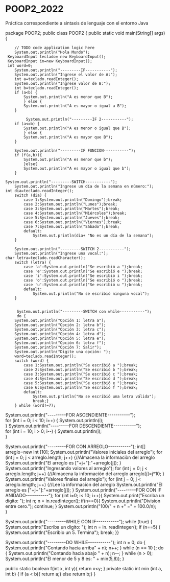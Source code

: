 # POOP2_2022
Práctica correspondiente a sintaxis de lenguaje con el entorno Java


package POOP2;
public class POOP2 {
    public static void main(String[] args) {
        
        // TODO code application logic here
        System.out.println("Hola Mundo");
     KeyboardInput teclado= new KeyboardInput();
     KeyboardInput in=new KeyboardInput();
     int word=0;
        System.out.println("---------IF-----------");
        System.out.println("Ingrese el valor de A:");
        int a=teclado.readInteger();
        System.out.println("Ingrese valor de B:");
        int b=teclado.readInteger();
        if (a<b) {
            System.out.println("A es menor que B");
            } else {
            System.out.println("A es mayor o igual a B");
        }
       
             System.out.println("---------IF 2-----------");
        if (a<=b) {
            System.out.println("A es menor o igual que B");
            } else {
            System.out.println("A es mayor que B");
        } 
        
        System.out.println("---------IF FUNCION-----------");
        if (f(a,b)){
            System.out.println("A es menor que b");
            }else{
            System.out.println("A es mayor o igual que b");
        }
        
    System.out.println("---------SWITCH-----------");
        System.out.println("Ingrese un día de la semana en número:");
    int dia=teclado.readInteger();
        switch (dia) {
            case 1:System.out.println("Domingo");break;
            case 2:System.out.println("Lunes");break;
            case 3:System.out.println("Martes");break;
            case 4:System.out.println("Miércoles");break;
            case 5:System.out.println("Jueves");break;
            case 6:System.out.println("Viernes");break;
            case 7:System.out.println("Sábado");break;
            default:
                System.out.println(dia+ "No es un día de la semana");
        }
        
        System.out.println("---------SWITCH 2-----------");
        System.out.println("Ingrese una vocal:");
    char letra=teclado.readCharacter(); 
        switch (letra) {
            case 'a':System.out.println("Se escribió a ");break;
            case 'e':System.out.println("Se escribió e ");break;
            case 'i':System.out.println("Se escribió i ");break;
            case 'o':System.out.println("Se escribió o ");break;
            case 'u':System.out.println("Se escribió u ");break;
            default:
                System.out.println("No se escribió ninguna vocal");
        }
    
     
         System.out.println("---------SWITCH con while-----------");
         do {            
        System.out.println("Opción 1: letra a");
        System.out.println("Opción 2: letra b");
        System.out.println("Opción 3: letra c");
        System.out.println("Opción 4: letra d");
        System.out.println("Opción 5: letra e");
        System.out.println("Opción 6: letra f");
        System.out.println("Opción 7: Salir");
        System.out.println("Digite una opción: ");
        word=teclado.readInteger();
        switch (word) {
            case 1:System.out.println("Se escribió a ");break;
            case 2:System.out.println("Se escribió b ");break;
            case 3:System.out.println("Se escribió c ");break;
            case 4:System.out.println("Se escribió d ");break;
            case 5:System.out.println("Se escribió e ");break;
            case 6:System.out.println("Se escribió f ");break;
            default:
                System.out.println("No se escribió una letra válida");
                break;} 
        } while (word!=7);
  System.out.println("---------FOR ASCENDIENTE-----------");  
        for (int i = 0; i < 10; i++) {
            System.out.println(i);      
        }
 System.out.println("---------FOR DESCENDIENTE-----------");  
        for (int i = 10; i > 0; i--) {
            System.out.println(i);    
        }
 
 System.out.println("---------FOR CON ARREGLO-----------");
int[] arreglo=new int [10];
        System.out.println("Valores iniciales del arreglo");
        for (int j = 0; j < arreglo.length; j++) {//Almacena la informaciòn del arreglo
            System.out.println("El arreglo es ["+j+"]:"+arreglo[j]);
            }
        System.out.println("Ingresando valores al arreglo");
                for (int j = 0; j < arreglo.length; j++) {//Almacena la informaciòn del arreglo
            arreglo[j]=j*10;
            }
                System.out.println("Valores finales del arreglo");
        for (int j = 0; j < arreglo.length; j++) {//Lee la informaciòn del arreglo
            System.out.println("El arreglo es ["+j+"]:"+arreglo[j]);
        }
 System.out.println("---------FOR CON IF ANIDADO-----------");
for (int i=0; i< 10; i++){
System.out.print("Escriba un digito: ");
 int n;
            n = in.readInteger();
if(n==0){
    System.out.println("Division entre cero.");
continue;
}
System.out.println("100/" + n +" =" + 100.0/n);      
 }
    
System.out.println("---------WHILE CON IF-----------");
while (true) {
System.out.print("Escriba un digito: ");
int n = in. readInteger();
if (n==5) {
System.out.println("Escribio un 5. Termina");
break; }}

System.out.println("---------DO WHILE-----------");
int n = 0; 
do {
System.out.println("Contando hacia arriba" + n);
n++;
} while (n == 10 );
do {
System.out.println("Contando hacia abajo " + n); n--;
} while (n > 0); 
 System.out.println("El menor de 5 y 8 es: " + min(5,8));
    }  
    
public static boolean f(int x, int y){
        return x<y;
        }
private static int min (int a, int b) {
if (a < b){ return a;}
else return b;} }
